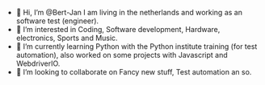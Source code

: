 - 👋 Hi, I’m @Bert-Jan I am living in the netherlands and working as an software test (engineer).
- 👀 I’m interested in Coding, Software development, Hardware, electronics, Sports and Music. 
- 🌱 I’m currently learning Python with the Python institute training (for test automation), also worked on some projects with Javascript and WebdriverIO. 
- 💞️ I’m looking to collaborate on Fancy new stuff, Test automation an so. 

<!---
bertjanhofte/bertjanhofte is a ✨ special ✨ repository because its `README.md` (this file) appears on your GitHub profile.
You can click the Preview link to take a look at your changes.
--->
